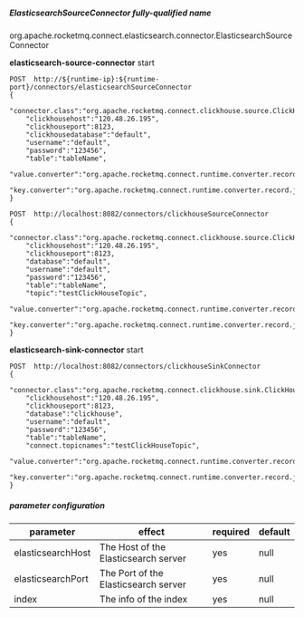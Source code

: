##### ElasticsearchSourceConnector fully-qualified name
org.apache.rocketmq.connect.elasticsearch.connector.ElasticsearchSourceConnector

**elasticsearch-source-connector** start

```
POST  http://${runtime-ip}:${runtime-port}/connectors/elasticsearchSourceConnector
{
    "connector.class":"org.apache.rocketmq.connect.clickhouse.source.ClickHouseSourceConnector",
    "clickhousehost":"120.48.26.195",
    "clickhouseport":8123,
    "clickhousedatabase":"default",
    "username":"default",
    "password":"123456",
    "table":"tableName",
    "value.converter":"org.apache.rocketmq.connect.runtime.converter.record.json.JsonConverter",
    "key.converter":"org.apache.rocketmq.connect.runtime.converter.record.json.JsonConverter"
}
```

```
POST  http://localhost:8082/connectors/clickhouseSourceConnector
{
    "connector.class":"org.apache.rocketmq.connect.clickhouse.source.ClickHouseSourceConnector",
    "clickhousehost":"120.48.26.195",
    "clickhouseport":8123,
    "database":"default",
    "username":"default",
    "password":"123456",
    "table":"tableName",
    "topic":"testClickHouseTopic",
    "value.converter":"org.apache.rocketmq.connect.runtime.converter.record.json.JsonConverter",
    "key.converter":"org.apache.rocketmq.connect.runtime.converter.record.json.JsonConverter"
}
```

**elasticsearch-sink-connector** start

```
POST  http://localhost:8082/connectors/clickhouseSinkConnector
{
    "connector.class":"org.apache.rocketmq.connect.clickhouse.sink.ClickHouseSinkConnector",
    "clickhousehost":"120.48.26.195",
    "clickhouseport":8123,
    "database":"clickhouse",
    "username":"default",
    "password":"123456",
    "table":"tableName",
    "connect.topicnames":"testClickHouseTopic",
    "value.converter":"org.apache.rocketmq.connect.runtime.converter.record.json.JsonConverter",
    "key.converter":"org.apache.rocketmq.connect.runtime.converter.record.json.JsonConverter"
}
```

##### parameter configuration

parameter | effect                                                                                                                                                    | required |default
---|-----------------------------------------------------------------------------------------------------------------------------------------------------------|----------| ---
elasticsearchHost | The Host of the Elasticsearch server                                                                                                                      | yes      | null
elasticsearchPort | The Port of the Elasticsearch server                                                                                                                      | yes      |  null
index| The info of the index                                                                                                                                     | yes      | null